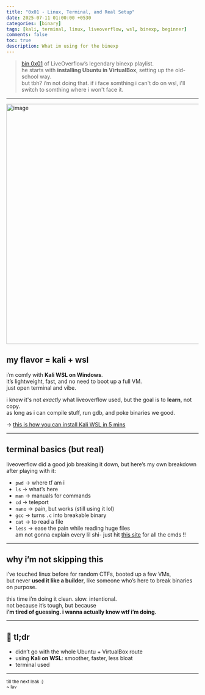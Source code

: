 ```yaml
---
title: "0x01 - Linux, Terminal, and Real Setup"
date: 2025-07-11 01:00:00 +0530
categories: [binary]
tags: [kali, terminal, linux, liveoverflow, wsl, binexp, beginner]
comments: false
toc: true
description: What im using for the binexp
---
```


>[ bin 0x01](https://www.youtube.com/watch?v=navuBR4aJSs&list=PLhixgUqwRTjxglIswKp9mpkfPNfHkzyeN&index=2) of LiveOverflow’s legendary binexp playlist.  
he starts with **installing Ubuntu in VirtualBox**, setting up the old-school way.  
but tbh? i’m not doing that.
if i face somthing i can't do on wsl,
i'll switch to somthing where i won't face it.

---
<img width="1115" height="628" alt="image" src="https://github.com/user-attachments/assets/0b21e108-4bb3-4a28-bacf-6b449b8f301e" alt="Wsl Kali "/>

## my flavor = kali + wsl

i’m comfy with **Kali WSL on Windows**.  
it’s lightweight, fast, and no need to boot up a full VM.  
just open terminal and vibe.

i know it's not *exactly* what liveoverflow used, but the goal is to **learn**, not copy.  
as long as i can compile stuff, run gdb, and poke binaries we good.

→ [this is how you can install Kali WSL in 5 mins](https://docs.kali.org/kali-infrastructure/kali-on-the-windows-subsystem-for-linux)

---

## terminal basics (but real)

liveoverflow did a good job breaking it down, but here’s my own breakdown after playing with it:

- `pwd` → where tf am i
- `ls` → what’s here
- `man` → manuals for commands
- `cd` → teleport
- `nano` → pain, but works (still using it lol)
- `gcc` → turns `.c` into breakable binary
- `cat` → to read a file
- `less` → ease the pain while reading huge files <br>
am not gonna explain every lil shi- just hit [this site](https://www.geeksforgeeks.org/linux-unix/linux-commands-cheat-sheet/) for all the cmds !!
---

## why i’m not skipping this

i’ve touched linux before for random CTFs, booted up a few VMs,  
but never **used it like a builder**, like someone who’s here to break binaries on purpose.

this time i’m doing it clean. slow. intentional.  
not because it’s tough, but because  
**i’m tired of guessing. i wanna actually know wtf i’m doing.**

---

## 💭 tl;dr

- didn’t go with the whole Ubuntu + VirtualBox route  
- using **Kali on WSL**: smoother, faster, less bloat  
- terminal used

---


<sub>till the next leak :} <br>
~ lav</sub>
